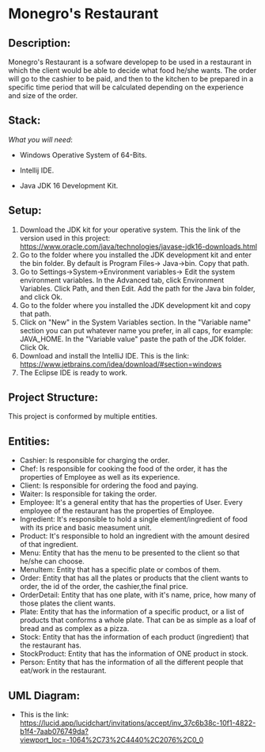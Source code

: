 # Monegro's Restaurant
## Description:
Monegro's Restaurant is a sofware developep to be used in a restaurant in which the client would be able to decide what food he/she wants. The order will go to the cashier to be paid, and then to the kitchen to be prepared in a specific time period that will be calculated depending on the experience and size of the order.
## Stack:
*What you will need*:

- Windows Operative System of 64-Bits.

- Intellij IDE.

- Java JDK 16 Development Kit.

## Setup:
1. Download the JDK kit for your operative system. This the link of the version used in this project: https://www.oracle.com/java/technologies/javase-jdk16-downloads.html
2. Go to the folder where you installed the JDK development kit and enter the bin folder. By default is Program Files-> Java->bin. Copy that path.
3. Go to Settings->System->Environment variables-> Edit the system environment variables. In the Advanced tab, click Environment Variables. Click Path, and then Edit. Add the path for the Java bin folder, and click Ok.
4. Go to the folder where you installed the JDK development kit and copy that path.
5. Click on "New" in the System Variables section. In the "Variable name" section you can put whatever name you prefer, in all caps, for example: JAVA_HOME. In the "Variable value" paste the path of the JDK folder. Click Ok.   
2. Download and install the IntelliJ IDE. This is the link: https://www.jetbrains.com/idea/download/#section=windows
7. The Eclipse IDE is ready to work.
## Project Structure:
This project is conformed by multiple entities.
## Entities:
- Cashier: Is responsible for charging the order.
- Chef: Is responsible for cooking the food of the order, it has the properties of Employee as well as its experience.
- Client: Is responsible for ordering the food and paying.
- Waiter: Is responsible for taking the order.  
- Employee: It's a general entity that has the properties of User. Every employee of the restaurant has the properties of Employee.
- Ingredient: It's responsible to hold a single element/ingredient of food with its price and basic measument unit.
- Product: It's responsible to hold an ingredient with the amount desired of that ingredient.
- Menu: Entity that has the menu to be presented to the client so that he/she can choose.
- MenuItem: Entity that has a specific plate or combos of them.
- Order: Entity that has all the plates or products that the client wants to order, the id of the order, the cashier,the final price.
- OrderDetail: Entity that has one plate, with it's name, price, how many of those plates the client wants.
- Plate: Entity that has the information of a specific product, or a list of products that conforms a whole plate. That can be as simple as a loaf of bread and as complex as a pizza.
- Stock: Entity that has the information of each product (ingredient) that the restaurant has.
- StockProduct: Entity that has the information of ONE product in stock.
- Person: Entity that has the information of all the different people that eat/work in the restaurant.

## UML Diagram:
- This is the link: https://lucid.app/lucidchart/invitations/accept/inv_37c6b38c-10f1-4822-b1f4-7aab076749da?viewport_loc=-1064%2C73%2C4440%2C2076%2C0_0
